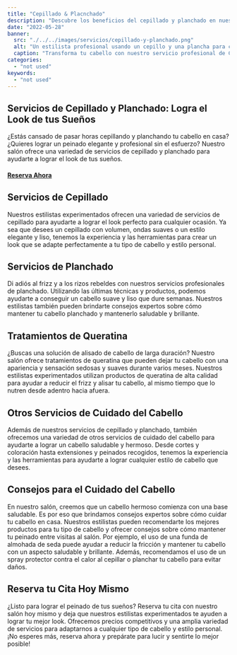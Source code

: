 ```yaml
---
title: "Cepillado & Placnchado"
description: "Descubre los beneficios del cepillado y planchado en nuestro salón. Transforma tu cabello y logra el look perfecto con nuestros servicios profesionales. ¡Reserva tu cita ahora!"
date: "2022-05-28"
banner:
  src: "./../../images/servicios/cepillado-y-planchado.png"
  alt: "Un estilista profesional usando un cepillo y una plancha para crear un peinado elegante en el cabello de un cliente."
  caption: "Transforma tu cabello con nuestro servicio profesional de Cepillado y Planchado, reserva ahora y sorpréndete con el resultado."
categories:
  - "not used"
keywords:
  - "not used"
---
```


## Servicios de Cepillado y Planchado: Logra el Look de tus Sueños

¿Estás cansado de pasar horas cepillando y planchando tu cabello en casa? ¿Quieres lograr un peinado elegante y profesional sin el esfuerzo? Nuestro salón ofrece una variedad de servicios de cepillado y planchado para ayudarte a lograr el look de tus sueños.

#### [Reserva Ahora](/reservar)

## Servicios de Cepillado

Nuestros estilistas experimentados ofrecen una variedad de servicios de cepillado para ayudarte a lograr el look perfecto para cualquier ocasión. Ya sea que desees un cepillado con volumen, ondas suaves o un estilo elegante y liso, tenemos la experiencia y las herramientas para crear un look que se adapte perfectamente a tu tipo de cabello y estilo personal.

## Servicios de Planchado

Di adiós al frizz y a los rizos rebeldes con nuestros servicios profesionales de planchado. Utilizando las últimas técnicas y productos, podemos ayudarte a conseguir un cabello suave y liso que dure semanas. Nuestros estilistas también pueden brindarte consejos expertos sobre cómo mantener tu cabello planchado y mantenerlo saludable y brillante.

## Tratamientos de Queratina

¿Buscas una solución de alisado de cabello de larga duración? Nuestro salón ofrece tratamientos de queratina que pueden dejar tu cabello con una apariencia y sensación sedosas y suaves durante varios meses. Nuestros estilistas experimentados utilizan productos de queratina de alta calidad para ayudar a reducir el frizz y alisar tu cabello, al mismo tiempo que lo nutren desde adentro hacia afuera.

## Otros Servicios de Cuidado del Cabello

Además de nuestros servicios de cepillado y planchado, también ofrecemos una variedad de otros servicios de cuidado del cabello para ayudarte a lograr un cabello saludable y hermoso. Desde cortes y coloración hasta extensiones y peinados recogidos, tenemos la experiencia y las herramientas para ayudarte a lograr cualquier estilo de cabello que desees.

## Consejos para el Cuidado del Cabello

En nuestro salón, creemos que un cabello hermoso comienza con una base saludable. Es por eso que brindamos consejos expertos sobre cómo cuidar tu cabello en casa. Nuestros estilistas pueden recomendarte los mejores productos para tu tipo de cabello y ofrecer consejos sobre cómo mantener tu peinado entre visitas al salón. Por ejemplo, el uso de una funda de almohada de seda puede ayudar a reducir la fricción y mantener tu cabello con un aspecto saludable y brillante. Además, recomendamos el uso de un spray protector contra el calor al cepillar o planchar tu cabello para evitar daños.

## Reserva tu Cita Hoy Mismo

¿Listo para lograr el peinado de tus sueños? Reserva tu cita con nuestro salón hoy mismo y deja que nuestros estilistas experimentados te ayuden a lograr tu mejor look. Ofrecemos precios competitivos y una amplia variedad de servicios para adaptarnos a cualquier tipo de cabello y estilo personal. ¡No esperes más, reserva ahora y prepárate para lucir y sentirte lo mejor posible!
